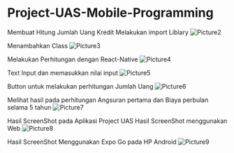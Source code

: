# Project-UAS-Mobile-Programming
Membuat Hitung Jumlah Uang Kredit
Melakukan import Liblary
![Picture2](https://user-images.githubusercontent.com/47166278/163698664-55766532-b5ba-4df8-a3ca-6704e575a1c5.png)



 
 
 
 
Menambahkan Class
 ![Picture3](https://user-images.githubusercontent.com/47166278/163698674-7ac28467-a8a0-4315-a051-62b640d6222e.png)








Melakukan Perhitungan dengan React-Native
![Picture4](https://user-images.githubusercontent.com/47166278/163698679-d08f7696-7c8b-43a0-9bf5-1958cf6119ac.png)







 
Text Input dan memasukkan nilai input
 ![Picture5](https://user-images.githubusercontent.com/47166278/163698683-4259aaf5-773f-4ae0-9e34-ad346ad4d96e.png)







Button untuk melakukan perhitungan Jumlah Uang
![Picture6](https://user-images.githubusercontent.com/47166278/163698685-b7158963-4ab2-47df-ac02-52100144c304.png)








 
Melihat hasil pada perhitungan Angsuran pertama dan Biaya perbulan selama 5 tahun
![Picture7](https://user-images.githubusercontent.com/47166278/163698686-42c6d0cd-8dba-4314-b40a-334505f9271a.png)








Hasil ScreenShot pada Aplikasi Project UAS
Hasil ScreenShot menggunakan Web
![Picture8](https://user-images.githubusercontent.com/47166278/163698691-6b33fbfe-1cea-481d-9255-125d25c34843.png)









Hasil ScreenShot Menggunakan Expo Go pada HP Android
![Picture9](https://user-images.githubusercontent.com/47166278/163698694-31eec47f-493b-4428-8e8c-8b1a49ba099d.png)

